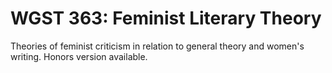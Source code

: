 # WGST 363: Feminist Literary Theory

Theories of feminist criticism in relation to general theory and women's writing. Honors version available.
